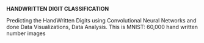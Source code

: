 **HANDWRITTEN DIGIT CLASSIFICATION**


Predicting the HandWritten Digits using Convolutional Neural Networks and done Data Visualizations, Data Analysis. This is MNIST: 60,000 hand written number images
